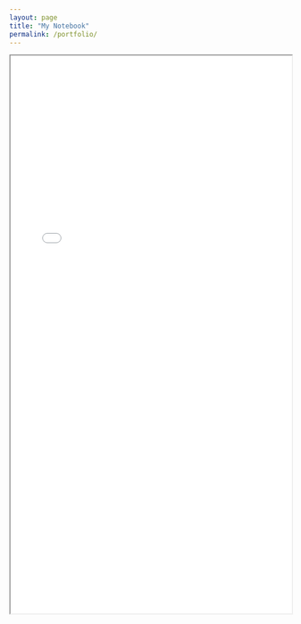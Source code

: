 ```yaml
---
layout: page
title: "My Notebook"
permalink: /portfolio/
---
```


<iframe src="TBlainUoB.github.io/files/06-BoostingModel.ipynb.html" width="100%" height="1000px"></iframe>
